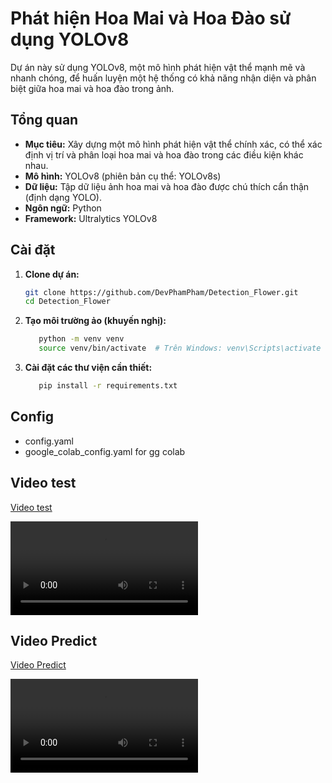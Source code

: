 # Phát hiện Hoa Mai và Hoa Đào sử dụng YOLOv8

Dự án này sử dụng YOLOv8, một mô hình phát hiện vật thể mạnh mẽ và nhanh chóng, để huấn luyện một hệ thống có khả năng nhận diện và phân biệt giữa hoa mai và hoa đào trong ảnh.

## Tổng quan

* **Mục tiêu:** Xây dựng một mô hình phát hiện vật thể chính xác, có thể xác định vị trí và phân loại hoa mai và hoa đào trong các điều kiện khác nhau.
* **Mô hình:** YOLOv8 (phiên bản cụ thể: YOLOv8s)
* **Dữ liệu:** Tập dữ liệu ảnh hoa mai và hoa đào được chú thích cẩn thận (định dạng YOLO).
* **Ngôn ngữ:** Python
* **Framework:** Ultralytics YOLOv8

## Cài đặt

1. **Clone dự án:**
   ```bash
   git clone https://github.com/DevPhamPham/Detection_Flower.git
   cd Detection_Flower
   ```

2. **Tạo môi trường ảo (khuyến nghị):**
   ```bash
      python -m venv venv
      source venv/bin/activate  # Trên Windows: venv\Scripts\activate
   ```

2. **Cài đặt các thư viện cần thiết:**
   ```bash
      pip install -r requirements.txt
   ```

## Config

- config.yaml
- google_colab_config.yaml for gg colab

## Video test

[Video test](predict.mp4)

<video width="auto" height="auto" controls>
  <source src="predict" type="video/mp4">
  Trình duyệt của bạn không hỗ trợ thẻ video.
</video>

## Video Predict

[Video Predict](predict_out.mp4)

<video width="auto" height="auto" controls>
  <source src="predict_out" type="video/mp4">
  Trình duyệt của bạn không hỗ trợ thẻ video.
</video>
